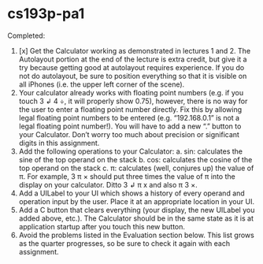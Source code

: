 # cs193p-pa1


Completed:

1. [x] Get the Calculator working as demonstrated in lectures 1 and 2. The Autolayout portion at the end of the lecture is extra credit, but give it a try because getting good at autolayout requires experience. If you do not do autolayout, be sure to position everything so that it is visible on all iPhones (i.e. the upper left corner of the scene).
2. Your calculator already works with floating point numbers (e.g. if you touch 3 ↲ 4 ÷, it will properly show 0.75), however, there is no way for the user to enter a floating point number directly. Fix this by allowing legal floating point numbers to be entered (e.g. “192.168.0.1” is not a legal floating point number!). You will have to add a new “.” button to your Calculator. Don’t worry too much about precision or significant digits in this assignment.
3. Add the following operations to your Calculator:
a. sin: calculates the sine of the top operand on the stack
b. cos: calculates the cosine of the top operand on the stack
c. π: calculates (well, conjures up) the value of π. For example, 3 π × should put three times the value of π into the display on your calculator. Ditto 3 ↲ π x and also π 3 ×.
4. Add a UILabel to your UI which shows a history of every operand and operation input by the user. Place it at an appropriate location in your UI.
5. Add a C button that clears everything (your display, the new UILabel you added above, etc.). The Calculator should be in the same state as it is at application startup after you touch this new button.
6. Avoid the problems listed in the Evaluation section below. This list grows as the quarter progresses, so be sure to check it again with each assignment. 

